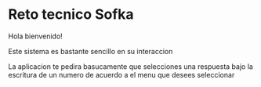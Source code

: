 # Reto tecnico Sofka
Hola bienvenido!

Este sistema es bastante sencillo en su interaccion

La aplicacion te pedira basucamente que selecciones una respuesta bajo la escritura de un numero de acuerdo a el menu que desees seleccionar
